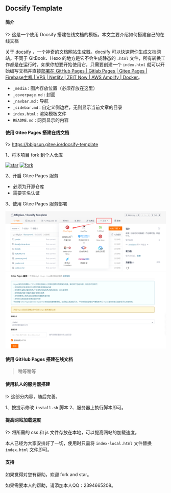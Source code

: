 ## Docsify Template

#### 简介

?> 这是一个使用 Docsify 搭建在线文档的模板。本文主要介绍如何搭建自己的在线文档

关于 [docsify](https://github.com/docsifyjs/docs-zh) ，一个神奇的文档网站生成器。docsify 可以快速帮你生成文档网站。不同于 GitBook、Hexo 的地方是它不会生成静态的 `.html` 文件，所有转换工作都是在运行时。如果你想要开始使用它，只需要创建一个 `index.html` 就可以开始编写文档并直接[部署在 GitHub Pages | Gitlab Pages | Gitee Pages | Firebase主机 | VPS | Netlify | ZEIT Now | AWS Amplify | Docker](https://docsify.js.org/#/zh-cn/deploy)。


- `_media` : 图片存放位置（必须存放在这里）
- `_coverpage.md` : 封面
- `_navbar.md` : 导航
- `_sidebar.md` : 自定义侧边栏，无则显示当前文章的目录
- `index.html` : 渲染模板文件
- `README.md` : 网页显示的内容

#### 使用 Gitee Pages 搭建在线文档

?> <https://bbigsun.gitee.io/docsify-template>

1、将本项目 fork 到个人仓库 

[![star](https://gitee.com/bbigsun/docsify-template/badge/star.svg?theme=white)](https://gitee.com/bbigsun/docsify-template/stargazers)
[![fork](https://gitee.com/bbigsun/docsify-template/badge/fork.svg?theme=white)](https://gitee.com/bbigsun/docsify-template/members)

2、开启 Gitee Pages 服务

- 必须为开源仓库
- 需要实名认证

3、使用 Gitee Pages 服务部署

![](_media/gitee-pages-01.png)
![](_media/gitee-pages-02.png)


#### 使用 GitHub Pages 搭建在线文档

> 稍等稍等


#### 使用私人的服务器搭建

!> 这部分内容，随后完善。

1、按提示修改 `install.sh` 脚本
2、服务器上执行脚本即可。


#### 提高网站加载速度

?> 将所需的 css 和 js 文件存放在本地，可以提高网站的加载速度。  

本人已经为大家安排好了一切，使用时只需将 `index-local.html` 文件替换 `index.html` 文件即可。

#### 支持

如果觉得对您有帮助，欢迎 fork and star。

如果需要本人的帮助，请添加本人QQ：2394665208。